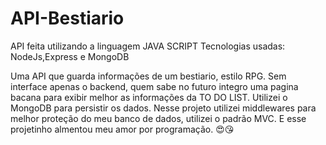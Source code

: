 # API-Bestiario

API feita utilizando a linguagem JAVA SCRIPT
Tecnologias usadas: NodeJs,Express e MongoDB

Uma API que guarda informações de um bestiario, estilo RPG. Sem interface apenas o backend, quem sabe no futuro integro uma pagina bacana para exibir melhor
as informações da TO DO LIST. Utilizei o MongoDB para persistir os dados. Nesse projeto utilizei middlewares para melhor proteção do meu banco de dados,
utilizei o padrão MVC. E esse projetinho almentou meu amor por programação. 😍😘
